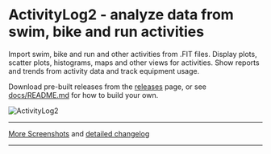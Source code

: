 # ActivityLog2 - analyze data from swim, bike and run activities

Import swim, bike and run and other activities from .FIT files.  Display
plots, scatter plots, histograms, maps and other views for activities.  Show
reports and trends from activity data and track equipment usage.

Download pre-built releases from the
[releases](https://github.com/alex-hhh/ActivityLog2/releases) page, or see
[docs/README.md](docs/README.md) for how to build your own.

![ActivityLog2](https://i.imgur.com/uYhOBZv.png)

----

[More
Screenshots](https://github.com/alex-hhh/ActivityLog2/wiki/Just-The-Screenshots)
and [detailed
changelog](https://github.com/alex-hhh/ActivityLog2/wiki/ChangeLog)

----
